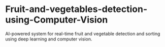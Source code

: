 # Fruit-and-vegetables-detection-using-Computer-Vision
AI-powered system for real-time fruit and vegetable detection and sorting using deep learning and computer vision.
